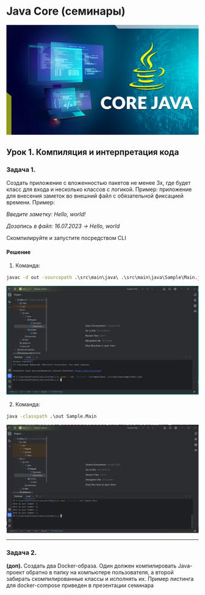 ﻿# Java Core (семинары)

![Java core](https://github.com/AnfinogenovPavel/Java_core-master/blob/main/src/resources/Java_core.jpg)

## Урок 1. Компиляция и интерпретация кода

### Задача 1.

Создать приложение с вложенностью пакетов не менее 3х, где будет класс для входа и несколько классов с логикой. Пример: приложение для внесения заметок во внешний файл с обязательной фиксацией времени. Пример:

*Введите заметку: Hello, world!*

*Дозапись в файл: 16.07.2023 -> Hello, world*

Скомпилируйте и запустите посредством CLI


#### Решение


1. Команда:

```cmd
javac -d out -sourcepath .\src\main\java\ .\src\main\java\Sample\Main.java
```

![Javac](https://github.com/AnfinogenovPavel/Java_core-master/blob/main/src/resources/Javac.png)

2. Команда:

```cmd
java -classpath .\out Sample.Main
```

![Java](https://github.com/AnfinogenovPavel/Java_core-master/blob/main/src/resources/Java.png)

---


### Задача 2.

**(доп).** Создать два Docker-образа. Один должен компилировать Java-проект обратно в папку на компьютере пользователя, а второй забирать скомпилированные классы и исполнять их. Пример листинга для docker-compose приведен в презентации семинара
